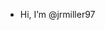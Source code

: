 -  Hi, I’m @jrmiller97

<!---
jrmiller97/jrmiller97 is a ✨ special ✨ repository because its `README.md` (this file) appears on your GitHub profile.
You can click the Preview link to take a look at your changes.
--->
